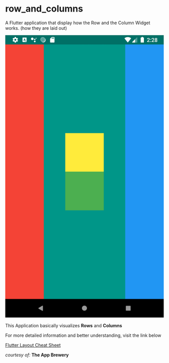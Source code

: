 # row_and_columns

A Flutter application that display how the Row and the Column Widget works. (how they are laid out)

![Row and Column](rows-and-columns.png)

This Application basically visualizes **Rows** and **Columns**

For more detailed information and better understanding, visit the link below


[Flutter Layout Cheat Sheet](https://medium.com/flutter-community/flutter-layout-cheat-sheet-5363348d037e "Flutter Layout")


_courtesy of:_ **The App Brewery**